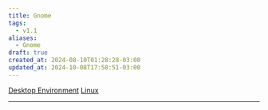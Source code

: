 ```yaml
---
title: Gnome
tags:
  - v1.1
aliases:
  - Gnome
draft: true
created_at: 2024-08-10T01:28:28-03:00
updated_at: 2024-10-08T17:58:51-03:00
---
```


[Desktop Environment](../../../../atomos/2024/08/10/DE.md) 
[Linux](../../07/26/Linux.md)


---

